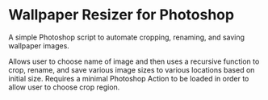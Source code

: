 Wallpaper Resizer for Photoshop
===============================

A simple Photoshop script to automate cropping, renaming, and saving wallpaper images. 

Allows user to choose name of image and then uses a recursive function to crop, rename, and save various image sizes to various locations based on initial size. Requires a minimal Photoshop Action to be loaded in order to allow user to choose crop region.
